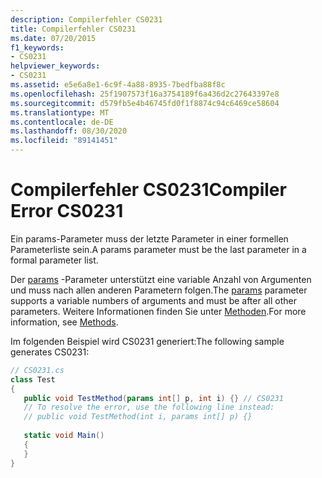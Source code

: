 ```yaml
---
description: Compilerfehler CS0231
title: Compilerfehler CS0231
ms.date: 07/20/2015
f1_keywords:
- CS0231
helpviewer_keywords:
- CS0231
ms.assetid: e5e6a8e1-6c9f-4a88-8935-7bedfba88f8c
ms.openlocfilehash: 25f1907573f16a3754189f6a436d2c27643397e8
ms.sourcegitcommit: d579fb5e4b46745fd0f1f8874c94c6469ce58604
ms.translationtype: MT
ms.contentlocale: de-DE
ms.lasthandoff: 08/30/2020
ms.locfileid: "89141451"
---
```

# <a name="compiler-error-cs0231"></a><span data-ttu-id="99db3-103">Compilerfehler CS0231</span><span class="sxs-lookup"><span data-stu-id="99db3-103">Compiler Error CS0231</span></span>
<span data-ttu-id="99db3-104">Ein params-Parameter muss der letzte Parameter in einer formellen Parameterliste sein.</span><span class="sxs-lookup"><span data-stu-id="99db3-104">A params parameter must be the last parameter in a formal parameter list.</span></span>  
  
 <span data-ttu-id="99db3-105">Der [params](../language-reference/keywords/params.md) -Parameter unterstützt eine variable Anzahl von Argumenten und muss nach allen anderen Parametern folgen.</span><span class="sxs-lookup"><span data-stu-id="99db3-105">The [params](../language-reference/keywords/params.md) parameter supports a variable numbers of arguments and must be after all other parameters.</span></span> <span data-ttu-id="99db3-106">Weitere Informationen finden Sie unter [Methoden](../programming-guide/classes-and-structs/methods.md).</span><span class="sxs-lookup"><span data-stu-id="99db3-106">For more information, see [Methods](../programming-guide/classes-and-structs/methods.md).</span></span>  
  
 <span data-ttu-id="99db3-107">Im folgenden Beispiel wird CS0231 generiert:</span><span class="sxs-lookup"><span data-stu-id="99db3-107">The following sample generates CS0231:</span></span>  
  
```csharp  
// CS0231.cs  
class Test  
{  
   public void TestMethod(params int[] p, int i) {} // CS0231  
   // To resolve the error, use the following line instead:  
   // public void TestMethod(int i, params int[] p) {}
  
   static void Main()
   {  
   }  
}  
```
